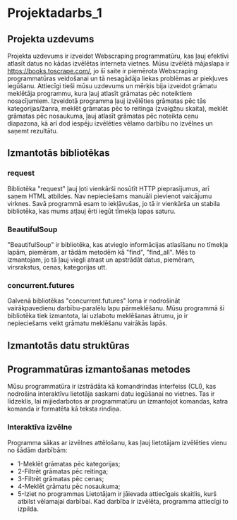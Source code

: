 # Projektadarbs_1
## Projekta uzdevums
Projekta uzdevums ir izveidot Webscraping programmatūru, kas ļauj efektīvi atlasīt datus no kādas izvēlētas interneta vietnes. 
Mūsu izvēlētā mājaslapa ir https://books.toscrape.com/, jo šī saite ir piemērota Webscraping programmatūras veidošanai un tā nesagādāja liekas problēmas ar piekļuves iegūšanu. Attiecīgi tieši mūsu uzdevums un mērķis bija izveidot grāmatu meklētāja programmu, kura ļauj atlasīt grāmatas pēc noteiktiem nosacījumiem. 
Izveidotā programma ļauj izvēlēties grāmatas pēc tās kategorijas/žanra, meklēt grāmatas pēc to reitinga (zvaigžņu skaita), meklēt grāmatas pēc nosaukuma, ļauj atlasīt grāmatas pēc noteikta cenu diapazona, kā arī dod iespēju izvēlēties vēlamo darbību no izvēlnes un saņemt rezultātu. 

## Izmantotās bibliotēkas
### request
Bibliotēka "request" ļauj ļoti vienkārši nosūtīt HTTP pieprasījumus, arī saņem HTML atbildes. Nav nepieciešams manuāli pievienot vaicājumu virknes.
Savā programmā esam to iekļāvušas, jo tā ir vienkārša un stabila bibliotēka, kas mums atļauj ērti iegūt tīmekļa lapas saturu.

### BeautifulSoup
"BeautifulSoup" ir bibliotēka, kas atvieglo informācijas atlasīšanu no tīmekļa lapām, piemēram, ar tādām metodēm kā "find", "find_all".
Mēs to izmantojam, jo tā ļauj viegli atrast un apstrādāt datus, piemēram, virsrakstus, cenas, kategorijas utt.

### concurrent.futures
Galvenā bibliotēkas "concurrent.futures" loma ir nodrošināt vairākpavedienu darbību-paralēlu lapu pārmeklēšanu. 
Mūsu programmā šī bibliotēka tiek izmantota, lai uzlabotu meklēšanas ātrumu, jo ir nepieciešams veikt grāmatu meklēšanu vairākās lapās.


## Izmantotās datu struktūras


## Programmatūras izmantošanas metodes
Mūsu programmatūra ir izstrādāta kā komandrindas interfeiss (CLI), kas nodrošina interaktīvu lietotāja saskarni datu iegūšanai no vietnes. Tas ir līdzeklis, lai mijiedarbotos ar programmatūru un izmantojot komandas, katra komanda ir formatēta kā teksta rindiņa. 
### Interaktīva izvēlne
Programma sākas ar izvēlnes attēlošanu, kas ļauj lietotājam izvēlēties vienu no šādām darbībām:
+ 1-Meklēt grāmatas pēc kategorijas;
+ 2-Filtrēt grāmatas pēc reitinga;
+ 3-Filtrēt grāmatas pēc cenas;
+ 4-Meklēt grāmatu pēc nosaukuma;
+ 5-Iziet no programmas
Lietotājam ir jāievada attiecīgais skaitlis, kurš atbilst vēlamajai darbībai. Kad darbība ir izvēlēta, programma attiecīgi to izpilda.

